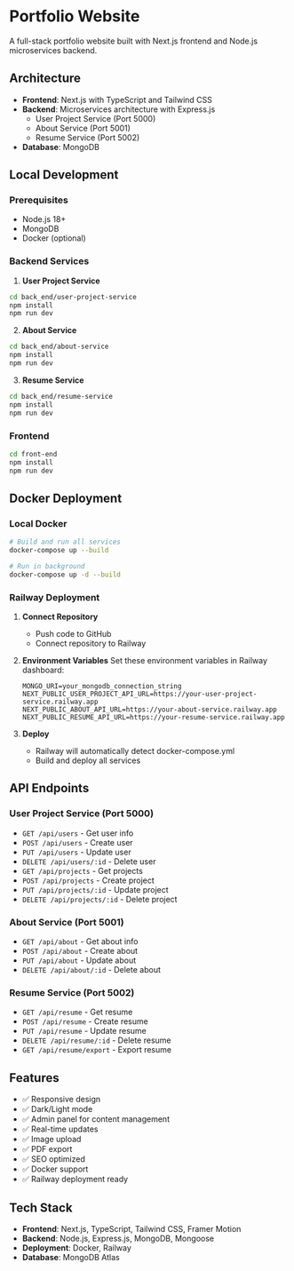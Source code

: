 # Portfolio Website

A full-stack portfolio website built with Next.js frontend and Node.js microservices backend.

## Architecture

- **Frontend**: Next.js with TypeScript and Tailwind CSS
- **Backend**: Microservices architecture with Express.js
  - User Project Service (Port 5000)
  - About Service (Port 5001)
  - Resume Service (Port 5002)
- **Database**: MongoDB

## Local Development

### Prerequisites

- Node.js 18+
- MongoDB
- Docker (optional)

### Backend Services

1. **User Project Service**

```bash
cd back_end/user-project-service
npm install
npm run dev
```

2. **About Service**

```bash
cd back_end/about-service
npm install
npm run dev
```

3. **Resume Service**

```bash
cd back_end/resume-service
npm install
npm run dev
```

### Frontend

```bash
cd front-end
npm install
npm run dev
```

## Docker Deployment

### Local Docker

```bash
# Build and run all services
docker-compose up --build

# Run in background
docker-compose up -d --build
```

### Railway Deployment

1. **Connect Repository**

   - Push code to GitHub
   - Connect repository to Railway

2. **Environment Variables**
   Set these environment variables in Railway dashboard:

   ```
   MONGO_URI=your_mongodb_connection_string
   NEXT_PUBLIC_USER_PROJECT_API_URL=https://your-user-project-service.railway.app
   NEXT_PUBLIC_ABOUT_API_URL=https://your-about-service.railway.app
   NEXT_PUBLIC_RESUME_API_URL=https://your-resume-service.railway.app
   ```

3. **Deploy**
   - Railway will automatically detect docker-compose.yml
   - Build and deploy all services

## API Endpoints

### User Project Service (Port 5000)

- `GET /api/users` - Get user info
- `POST /api/users` - Create user
- `PUT /api/users` - Update user
- `DELETE /api/users/:id` - Delete user
- `GET /api/projects` - Get projects
- `POST /api/projects` - Create project
- `PUT /api/projects/:id` - Update project
- `DELETE /api/projects/:id` - Delete project

### About Service (Port 5001)

- `GET /api/about` - Get about info
- `POST /api/about` - Create about
- `PUT /api/about` - Update about
- `DELETE /api/about/:id` - Delete about

### Resume Service (Port 5002)

- `GET /api/resume` - Get resume
- `POST /api/resume` - Create resume
- `PUT /api/resume` - Update resume
- `DELETE /api/resume/:id` - Delete resume
- `GET /api/resume/export` - Export resume

## Features

- ✅ Responsive design
- ✅ Dark/Light mode
- ✅ Admin panel for content management
- ✅ Real-time updates
- ✅ Image upload
- ✅ PDF export
- ✅ SEO optimized
- ✅ Docker support
- ✅ Railway deployment ready

## Tech Stack

- **Frontend**: Next.js, TypeScript, Tailwind CSS, Framer Motion
- **Backend**: Node.js, Express.js, MongoDB, Mongoose
- **Deployment**: Docker, Railway
- **Database**: MongoDB Atlas
